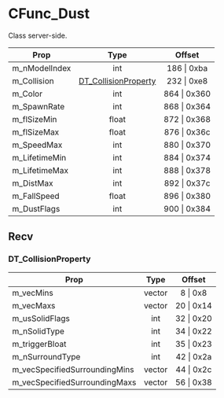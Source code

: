 # CFunc_Dust
Class server-side.

|Prop|Type|Offset|
|---|:-:|:-:|
|m_nModelIndex|int|186 \| 0xba|
|m_Collision|[DT_CollisionProperty](#DT_CollisionProperty)|232 \| 0xe8|
|m_Color|int|864 \| 0x360|
|m_SpawnRate|int|868 \| 0x364|
|m_flSizeMin|float|872 \| 0x368|
|m_flSizeMax|float|876 \| 0x36c|
|m_SpeedMax|int|880 \| 0x370|
|m_LifetimeMin|int|884 \| 0x374|
|m_LifetimeMax|int|888 \| 0x378|
|m_DistMax|int|892 \| 0x37c|
|m_FallSpeed|float|896 \| 0x380|
|m_DustFlags|int|900 \| 0x384|

## Recv

### DT_CollisionProperty

|Prop|Type|Offset|
|---|:-:|:-:|
|m_vecMins|vector|8 \| 0x8|
|m_vecMaxs|vector|20 \| 0x14|
|m_usSolidFlags|int|32 \| 0x20|
|m_nSolidType|int|34 \| 0x22|
|m_triggerBloat|int|35 \| 0x23|
|m_nSurroundType|int|42 \| 0x2a|
|m_vecSpecifiedSurroundingMins|vector|44 \| 0x2c|
|m_vecSpecifiedSurroundingMaxs|vector|56 \| 0x38|

